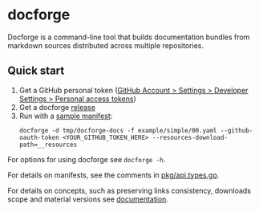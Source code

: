 # docforge

Docforge is a command-line tool that builds documentation bundles from markdown sources distributed across multiple repositories.

## Quick start

1. Get a GitHub personal token ([GitHub Account > Settings > Developer Settings > Personal access tokens](https://github.com/settings/tokens))
2. Get a docforge [release](https://github.com/gardener/docforge/releases)
3. Run with a [sample manifest](example/simple/00.yaml):
   ```
   docforge -d tmp/docforge-docs -f example/simple/00.yaml --github-oauth-token <YOUR_GITHUB_TOKEN_HERE> --resources-download-path=__resources
   ```

For options for using docforge see `docforge -h`.

For details on manifests, see the comments in [pkg/api.types.go](pkg/api/types.go).

For details on concepts, such as preserving links consistency, downloads scope and material versions see [documentation](docs).
